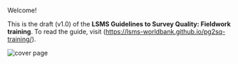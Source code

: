Welcome! 

This is the draft (v1.0) of the **LSMS Guidelines to Survey Quality: Fieldwork training**. To read the guide, visit (https://lsms-worldbank.github.io/pg2sq-training/). 

![cover page](images/title.svg)
